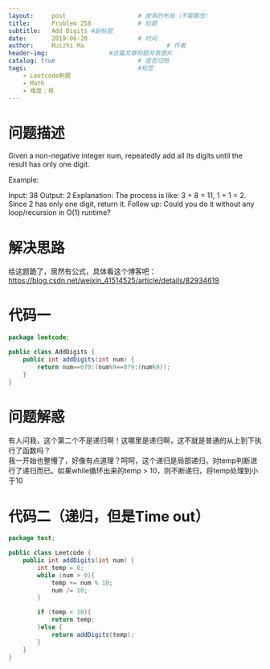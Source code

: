 ```yaml
---
layout:     post   				    # 使用的布局（不需要改）
title:      Problem 258				# 标题 
subtitle:   Add Digits #副标题
date:       2019-06-20				# 时间
author:     Ruizhi Ma 						# 作者
header-img:              	#这篇文章标题背景图片
catalog: true 						# 是否归档
tags:								#标签
    - Leetcode刷题
    - Math
    - 难度：易
---
```

# 问题描述
Given a non-negative integer num, repeatedly add all its digits until the result has only one digit.

Example:

Input: 38
Output: 2 
Explanation: The process is like: 3 + 8 = 11, 1 + 1 = 2. 
             Since 2 has only one digit, return it.
Follow up:
Could you do it without any loop/recursion in O(1) runtime?

# 解决思路
给这题跪了，居然有公式，具体看这个博客吧：https://blog.csdn.net/weixin_41514525/article/details/82934619

# 代码一
```java
package leetcode;

public class AddDigits {
    public int addDigits(int num) {
        return num==0?0:(num%9==0?9:(num%9));
    }
}
```

# 问题解惑
有人问我，这个第二个不是递归啊！这哪里是递归啊，这不就是普通的从上到下执行了函数吗？  
我一开始也整懵了，好像有点道理？呵呵，这个递归是局部递归，对temp判断进行了递归而已。如果while循环出来的temp > 10，则不断递归，将temp处理到小于10


# 代码二（递归，但是Time out）
```java
package test;

public class Leetcode {
	public int addDigits(int num) {
        int temp = 0;
        while (num > 0){
            temp += num % 10;
            num /= 10;
        }

        if (temp < 10){
            return temp;
        }else {
            return addDigits(temp);
        }
    }
}
```